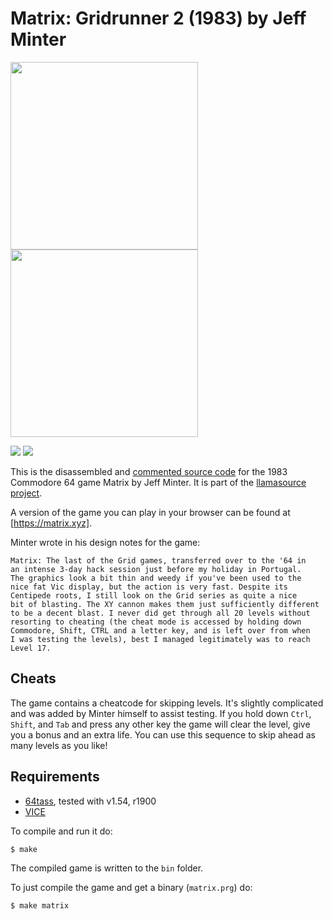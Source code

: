 # Matrix: Gridrunner 2 (1983) by Jeff Minter
<img src="https://user-images.githubusercontent.com/58846/102926230-8f95c700-448c-11eb-9895-d1f0827f2aff.png" height=300><img src="https://user-images.githubusercontent.com/58846/103443412-f8342f00-4c56-11eb-8658-065a48b5f8e3.gif" height=300>

[<img src="https://img.shields.io/badge/Download%20Matrix%202x%20Speed-C64-green.svg">](https://github.com/mwenge/matrix/releases/download/matrix-2x/matrix-2x.prg)
[<img src="https://img.shields.io/badge/Play%Matrix-Online-purple.svg">](https://mwenge.github.io/matrix/c64/)


This is the disassembled and [commented source code] for the 1983 Commodore 64 game Matrix by Jeff Minter. It is part of the [llamasource project](https://mwenge.github.io/llamaSource/).

A version of the game you can play in your browser can be found at [https://matrix.xyz].

Minter wrote in his design notes for the game:
```
Matrix: The last of the Grid games, transferred over to the '64 in
an intense 3-day hack session just before my holiday in Portugal.
The graphics look a bit thin and weedy if you've been used to the
nice fat Vic display, but the action is very fast. Despite its
Centipede roots, I still look on the Grid series as quite a nice
bit of blasting. The XY cannon makes them just sufficiently different
to be a decent blast. I never did get through all 20 levels without
resorting to cheating (the cheat mode is accessed by holding down
Commodore, Shift, CTRL and a letter key, and is left over from when
I was testing the levels), best I managed legitimately was to reach
Level 17.
```

## Cheats

The game contains a cheatcode for skipping levels. It's slightly complicated
and was added by Minter himself to assist testing. If you hold down `Ctrl`,
`Shift`, and `Tab` and press any other key the game will clear the level, give
you a bonus and an extra life. You can use this sequence to skip ahead as many
levels as you like!

## Requirements

* [64tass][64tass], tested with v1.54, r1900
* [VICE][vice]

[64tass]: http://tass64.sourceforge.net/
[vice]: http://vice-emu.sourceforge.net/
[https://matrix.xyz]: https://mwenge.github.io/matrix.xyz
[commented source code]:https://github.com/mwenge/matrix/blob/master/src/

To compile and run it do:

```sh
$ make
```
The compiled game is written to the `bin` folder. 

To just compile the game and get a binary (`matrix.prg`) do:

```sh
$ make matrix
```

